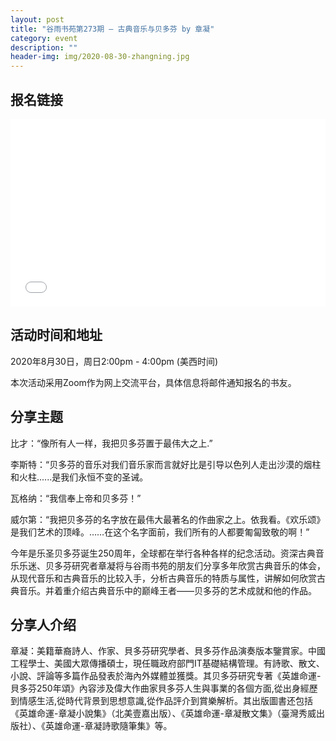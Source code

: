 ```yaml
---
layout: post
title: "谷雨书苑第273期 — 古典音乐与贝多芬 by 章凝"
category: event
description: ""
header-img: img/2020-08-30-zhangning.jpg
---
```


## 报名链接
<div style="width:100%; text-align:left;" ><iframe src="//eventbrite.com/tickets-external?eid=118696383077&ref=etckt" frameborder="0" height="300" width="100%" vspace="0" hspace="0" marginheight="5" marginwidth="5" scrolling="auto" allowtransparency="true"></iframe></div>

## 活动时间和地址
2020年8月30日，周日2:00pm - 4:00pm (美西时间)

本次活动采用Zoom作为网上交流平台，具体信息将邮件通知报名的书友。

## 分享主题
比才：“像所有人一样，我把贝多芬置于最伟大之上.”

李斯特：“贝多芬的音乐对我们音乐家而言就好比是引导以色列人走出沙漠的烟柱和火柱......是我们永恒不变的圣诫。

瓦格纳：“我信奉上帝和贝多芬！”

威尔第：“我把贝多芬的名字放在最伟大最著名的作曲家之上。依我看。《欢乐颂》是我们艺术的顶峰。……在这个名字面前，我们所有的人都要匍匐致敬的啊！”

今年是乐圣贝多芬诞生250周年，全球都在举行各种各样的纪念活动。资深古典音乐乐迷、贝多芬研究者章凝将与谷雨书苑的朋友们分享多年欣赏古典音乐的体会，从现代音乐和古典音乐的比较入手，分析古典音乐的特质与属性，讲解如何欣赏古典音乐。并着重介绍古典音乐中的巅峰王者——贝多芬的艺术成就和他的作品。


## 分享人介绍
章凝：美籍華裔詩人、作家、貝多芬研究學者、貝多芬作品演奏版本鑒賞家。中國工程學士、美國大眾傳播碩士，現任職政府部門IT基礎結構管理。有詩歌、散文、小說、評論等多篇作品發表於海內外媒體並獲獎。其贝多芬研究专著《英雄命運-貝多芬250年頌》內容涉及偉大作曲家貝多芬人生與事業的各個方面,從出身經歷到情感生活,從時代背景到思想意識,從作品評介到賞樂解析。其出版圖書还包括《英雄命運-章凝小說集》（北美壹嘉出版）、《英雄命運-章凝散文集》（臺灣秀威出版社）、《英雄命運-章凝詩歌隨筆集》等。
